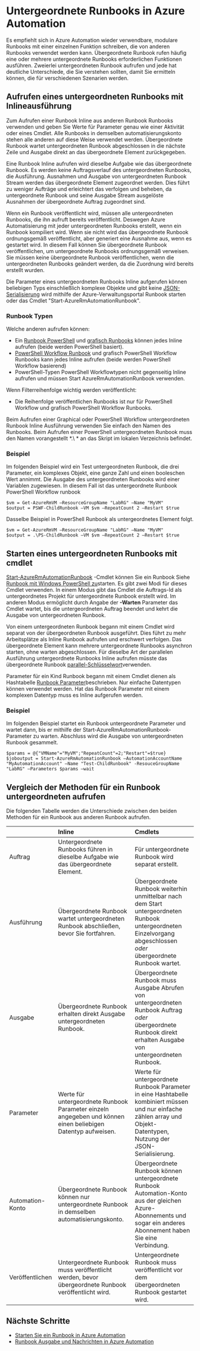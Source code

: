 <properties 
   pageTitle="Untergeordnete Runbooks in Azure Automatisierung | Microsoft Azure"
   description="Beschreibt die verschiedenen Methoden für ein anderes Runbook ein Runbook in Azure Automation ab und Informationsaustausch zwischen ihnen."
   services="automation"
   documentationCenter=""
   authors="mgoedtel"
   manager="jwhit"
   editor="tysonn" />
<tags 
   ms.service="automation"
   ms.devlang="na"
   ms.topic="article"
   ms.tgt_pltfrm="na"
   ms.workload="infrastructure-services"
   ms.date="08/17/2016"
   ms.author="magoedte;bwren" />

# <a name="child-runbooks-in-azure-automation"></a>Untergeordnete Runbooks in Azure Automation

Es empfiehlt sich in Azure Automation wieder verwendbare, modulare Runbooks mit einer einzelnen Funktion schreiben, die von anderen Runbooks verwendet werden kann. Übergeordnete Runbook rufen häufig eine oder mehrere untergeordnete Runbooks erforderlichen Funktionen ausführen. Zweierlei untergeordneten Runbook aufrufen und jede hat deutliche Unterschiede, die Sie verstehen sollten, damit Sie ermitteln können, die für verschiedenen Szenarien werden.

##  <a name="invoking-a-child-runbook-using-inline-execution"></a>Aufrufen eines untergeordneten Runbooks mit Inlineausführung

Zum Aufrufen einer Runbook Inline aus anderen Runbook Runbooks verwenden und geben Sie Werte für Parameter genau wie einer Aktivität oder eines Cmdlet.  Alle Runbooks in demselben automatisierungskonto stehen alle anderen auf diese Weise verwendet werden. Übergeordnete Runbook wartet untergeordneten Runbook abgeschlossen in die nächste Zeile und Ausgabe direkt an das übergeordnete Element zurückgegeben.

Eine Runbook Inline aufrufen wird dieselbe Aufgabe wie das übergeordnete Runbook. Es werden keine Auftragsverlauf des untergeordneten Runbooks, die Ausführung. Ausnahmen und Ausgabe von untergeordneten Runbook Stream werden das übergeordnete Element zugeordnet werden. Dies führt zu weniger Aufträge und erleichtert das verfolgen und beheben, da untergeordnete Runbook und seine Ausgabe Stream ausgelöste Ausnahmen der übergeordnete Auftrag zugeordnet sind.

Wenn ein Runbook veröffentlicht wird, müssen alle untergeordneten Runbooks, die ihn aufruft bereits veröffentlicht. Deswegen Azure Automatisierung mit jeder untergeordneten Runbooks erstellt, wenn ein Runbook kompiliert wird. Wenn sie nicht wird das übergeordnete Runbook ordnungsgemäß veröffentlicht, aber generiert eine Ausnahme aus, wenn es gestartet wird. In diesem Fall können Sie übergeordnete Runbook veröffentlichen, um untergeordnete Runbooks ordnungsgemäß verweisen. Sie müssen keine übergeordnete Runbook veröffentlichen, wenn die untergeordneten Runbooks geändert werden, da die Zuordnung wird bereits erstellt wurden.

Die Parameter eines untergeordneten Runbooks Inline aufgerufen können beliebigen Typs einschließlich komplexe Objekte und gibt keine [JSON-Serialisierung](automation-starting-a-runbook.md#runbook-parameters) wird mithilfe der Azure-Verwaltungsportal Runbook starten oder das Cmdlet "Start-AzureRmAutomationRunbook".


### <a name="runbook-types"></a>Runbook Typen

Welche anderen aufrufen können:

- Ein [Runbook PowerShell](automation-runbook-types.md#powershell-runbooks) und [grafisch Runbooks](automation-runbook-types.md#graphical-runbooks) können jedes Inline aufrufen (beide werden PowerShell basiert).
- [PowerShell Workflow Runbook](automation-runbook-types.md#powershell-workflow-runbooks) und grafisch PowerShell Workflow Runbooks kann jedes Inline aufrufen (beide werden PowerShell Workflow basierend)
- PowerShell-Typen PowerShell Workflowtypen nicht gegenseitig Inline aufrufen und müssen Start AzureRmAutomationRunbook verwenden.
    
Wenn Filterreihenfolge wichtig werden veröffentlicht:

- Die Reihenfolge veröffentlichen Runbooks ist nur für PowerShell Workflow und grafisch PowerShell Workflow Runbooks.


Beim Aufrufen einer Graphical oder PowerShell Workflow untergeordneten Runbook Inline Ausführung verwenden Sie einfach den Namen des Runbooks.  Beim Aufrufen einer PowerShell untergeordneten Runbook muss den Namen vorangestellt *.\\ * an das Skript im lokalen Verzeichnis befindet. 

### <a name="example"></a>Beispiel

Im folgenden Beispiel wird ein Test untergeordneten Runbook, die drei Parameter, ein komplexes Objekt, eine ganze Zahl und einen booleschen Wert annimmt. Die Ausgabe des untergeordneten Runbooks wird einer Variablen zugewiesen.  In diesem Fall ist das untergeordnete Runbook PowerShell Workflow runbook

    $vm = Get-AzureRmVM –ResourceGroupName "LabRG" –Name "MyVM"
    $output = PSWF-ChildRunbook –VM $vm –RepeatCount 2 –Restart $true

Dasselbe Beispiel in PowerShell Runbook als untergeordnetes Element folgt.

    $vm = Get-AzureRmVM –ResourceGroupName "LabRG" –Name "MyVM"
    $output = .\PS-ChildRunbook –VM $vm –RepeatCount 2 –Restart $true



##  <a name="starting-a-child-runbook-using-cmdlet"></a>Starten eines untergeordneten Runbooks mit cmdlet

[Start-AzureRmAutomationRunbook](https://msdn.microsoft.com/library/mt603661.aspx) -Cmdlet können Sie ein Runbook Siehe [Runbook mit Windows PowerShell zu](../automation-starting-a-runbook.md#starting-a-runbook-with-windows-powershell)starten. Es gibt zwei Modi für dieses Cmdlet verwenden.  In einem Modus gibt das Cmdlet die Auftrags-Id als untergeordnetes Projekt für untergeordnete Runbook erstellt wird.  Im anderen Modus ermöglicht durch Angabe der **-Warten** Parameter das Cmdlet wartet, bis die untergeordneten Auftrag beendet und kehrt die Ausgabe von untergeordneten Runbook.

Von einem untergeordneten Runbook begann mit einem Cmdlet wird separat von der übergeordneten Runbook ausgeführt. Dies führt zu mehr Arbeitsplätze als Inline Runbook aufrufen und erschwert verfolgen. Das übergeordnete Element kann mehrere untergeordnete Runbooks asynchron starten, ohne warten abgeschlossen. Für dieselbe Art der parallelen Ausführung untergeordnete Runbooks Inline aufrufen müsste das übergeordnete Runbook [parallel-Schlüsselwort](automation-powershell-workflow.md#parallel-processing)verwenden.

Parameter für ein Kind Runbook begann mit einem Cmdlet dienen als Hashtabelle [Runbook Parameter](automation-starting-a-runbook.md#runbook-parameters)beschrieben. Nur einfache Datentypen können verwendet werden. Hat das Runbook Parameter mit einem komplexen Datentyp muss es Inline aufgerufen werden.

### <a name="example"></a>Beispiel

Im folgenden Beispiel startet ein Runbook untergeordnete Parameter und wartet dann, bis er mithilfe der Start-AzureRmAutomationRunbook-Parameter zu warten. Abschluss wird die Ausgabe von untergeordneten Runbook gesammelt.

    $params = @{"VMName"="MyVM";"RepeatCount"=2;"Restart"=$true} 
    $joboutput = Start-AzureRmAutomationRunbook –AutomationAccountName "MyAutomationAccount" –Name "Test-ChildRunbook" -ResouceGroupName "LabRG" –Parameters $params –wait


## <a name="comparison-of-methods-for-calling-a-child-runbook"></a>Vergleich der Methoden für ein Runbook untergeordneten aufrufen

Die folgenden Tabelle werden die Unterschiede zwischen den beiden Methoden für ein Runbook aus anderen Runbook aufrufen.

| | Inline| Cmdlets|
|:---|:---|:---|
|Auftrag|Untergeordnete Runbooks führen in dieselbe Aufgabe wie das übergeordnete Element.|Für untergeordnete Runbook wird separat erstellt.|
|Ausführung|Übergeordnete Runbook wartet untergeordneten Runbook abschließen, bevor Sie fortfahren.|Übergeordnete Runbook weiterhin unmittelbar nach dem Start untergeordneten Runbook untergeordneten Einzelvorgang abgeschlossen *oder* übergeordnete Runbook wartet.|
|Ausgabe|Übergeordnete Runbook erhalten direkt Ausgabe untergeordneten Runbook.|Übergeordnete Runbook muss Ausgabe Abrufen von untergeordneten Runbook Auftrag *oder* übergeordnete Runbook direkt erhalten Ausgabe von untergeordneten Runbook.|
|Parameter|Werte für untergeordnete Runbook Parameter einzeln angegeben und können einen beliebigen Datentyp aufweisen.|Werte für untergeordnete Runbook Parameter in eine Hashtabelle kombiniert müssen und nur einfache zählen array und Objekt-Datentypen, Nutzung der JSON-Serialisierung.|
|Automation-Konto|Übergeordnete Runbook können nur untergeordnete Runbook in demselben automatisierungskonto.|Übergeordnete Runbook können untergeordnete Runbook Automation-Konto aus der gleichen Azure-Abonnements und sogar ein anderes Abonnement haben Sie eine Verbindung.|
|Veröffentlichen|Untergeordnete Runbook muss veröffentlicht werden, bevor übergeordnete Runbook veröffentlicht wird.|Untergeordnete Runbook muss veröffentlicht vor dem übergeordneten Runbook gestartet wird.|

## <a name="next-steps"></a>Nächste Schritte

- [Starten Sie ein Runbook in Azure Automation](automation-starting-a-runbook.md)
- [Runbook Ausgabe und Nachrichten in Azure Automation](automation-runbook-output-and-messages.md)

